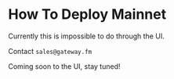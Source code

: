 # How To Deploy Mainnet

Currently this is impossible to do through the UI.

Contact `sales@gateway.fm`

Coming soon to the UI, stay tuned!
